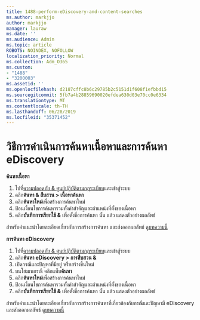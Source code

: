 ```yaml
---
title: 1488-perform-eDiscovery-and-content-searches
ms.author: markjjo
author: markjjo
manager: lauraw
ms.date: ''
ms.audience: Admin
ms.topic: article
ROBOTS: NOINDEX, NOFOLLOW
localization_priority: Normal
ms.collection: Adm_O365
ms.custom:
- "1488"
- "3200003"
ms.assetid: ''
ms.openlocfilehash: d2187cffc8b6c29785b2c5151d1f608f1efbbd15
ms.sourcegitcommit: 5fb7a4b28859690020efdea630d03e70cc0e6334
ms.translationtype: MT
ms.contentlocale: th-TH
ms.lasthandoff: 06/28/2019
ms.locfileid: "35371452"
---
```

# <a name="how-to-perform-content-searches-and-ediscovery-searches"></a>วิธีการดำเนินการค้นหาเนื้อหาและการค้นหา eDiscovery

**ค้นหาเนื้อหา**

1. ไปที่[ความปลอดภัย & ศูนย์ปฏิบัติตามกฎระเบียบ](https://protection.office.com)และเข้าสู่ระบบ
2. คลิก**ค้นหา & สืบสวน > เนื้อหาค้นหา**
3. คลิก**ค้นหาใหม่**เพื่อสร้างการค้นหาใหม่
4. ป้อนเงื่อนไขการค้นหารวมทั้งคำสำคัญและตำแหน่งที่ตั้งของเนื้อหา  
5. คลิก**บันทึกการเรียกใช้ &** เพื่อตั้งชื่อการค้นหา นั้น แล้ว แสดงตัวอย่างผลลัพธ์

สำหรับคำแนะนำโดยละเอียดเกี่ยวกับการสร้างการค้นหา และส่งออกผลลัพธ์ ดู[บทความนี้](https://docs.microsoft.com/office365/securitycompliance/content-search)

**การค้นหา eDiscovery**

1. ไปที่[ความปลอดภัย & ศูนย์ปฏิบัติตามกฎระเบียบ](https://protection.office.com)และเข้าสู่ระบบ
2. คลิก**ค้นหา eDiscovery > การสืบสวน &**
3. เปิดกรณีและปัญหาที่มีอยู่ หรือสร้างขึ้นใหม่
4. บนโฮมเพกรณี คลิกแท็บ**ค้นหา**  
5. คลิก**ค้นหาใหม่**เพื่อสร้างการค้นหาใหม่
6. ป้อนเงื่อนไขการค้นหารวมทั้งคำสำคัญและตำแหน่งที่ตั้งของเนื้อหา  
7. คลิก**บันทึกการเรียกใช้ &** เพื่อตั้งชื่อการค้นหา นั้น แล้ว แสดงตัวอย่างผลลัพธ์

สำหรับคำแนะนำโดยละเอียดเกี่ยวกับการสร้างการค้นหาที่เกี่ยวข้องกับกรณีและปัญหามี eDiscovery และส่งออกผลลัพธ์ ดู[บทความนี้](https://docs.microsoft.com/office365/securitycompliance/ediscovery-cases)